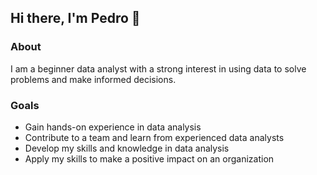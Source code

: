 ## Hi there, I'm Pedro 👋

### About

I am a beginner data analyst with a strong interest in using data to solve problems and make informed decisions.

### Goals
 - Gain hands-on experience in data analysis
 - Contribute to a team and learn from experienced data analysts
 - Develop my skills and knowledge in data analysis
 - Apply my skills to make a positive impact on an organization

<!--
**ppdro-dev/ppdro-dev** is a ✨ _special_ ✨ repository because its `README.md` (this file) appears on your GitHub profile.

Here are some ideas to get you started:

- 🔭 I’m currently working on ...
- 🌱 I’m currently learning ...
- 👯 I’m looking to collaborate on ...
- 🤔 I’m looking for help with ...
- 💬 Ask me about ...
- 📫 How to reach me: ...
- 😄 Pronouns: ...
- ⚡ Fun fact: ...
-->
